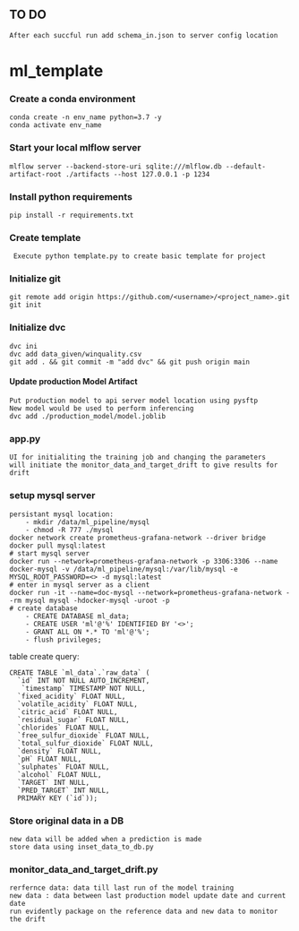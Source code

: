 ## TO DO
    After each succful run add schema_in.json to server config location 


# ml_template
### Create a conda environment
```buildoutcfg
conda create -n env_name python=3.7 -y
conda activate env_name
```

### Start your local mlflow server
```buildoutcfg
mlflow server --backend-store-uri sqlite:///mlflow.db --default-artifact-root ./artifacts --host 127.0.0.1 -p 1234
```

### Install python requirements 
```buildoutcfg
pip install -r requirements.txt
```

### Create template
```buildoutcfg
 Execute python template.py to create basic template for project 
```

### Initialize git
```buildoutcfg
git remote add origin https://github.com/<username>/<project_name>.git
git init
```

### Initialize dvc
    dvc ini
    dvc add data_given/winquality.csv
    git add . && git commit -m "add dvc" && git push origin main



#### Update production Model Artifact
    Put production model to api server model location using pysftp
    New model would be used to perform inferencing
    dvc add ./production_model/model.joblib
####  


### app.py
    UI for initialiting the training job and changing the parameters
    will initiate the monitor_data_and_target_drift to give results for drift


### setup mysql server
    persistant mysql location:
        - mkdir /data/ml_pipeline/mysql
        - chmod -R 777 ./mysql
    docker network create prometheus-grafana-network --driver bridge
    docker pull mysql:latest
    # start mysql server
    docker run --network=prometheus-grafana-network -p 3306:3306 --name docker-mysql -v /data/ml_pipeline/mysql:/var/lib/mysql -e MYSQL_ROOT_PASSWORD=<> -d mysql:latest
    # enter in mysql server as a client
    docker run -it --name=doc-mysql --network=prometheus-grafana-network --rm mysql mysql -hdocker-mysql -uroot -p
    # create database
        - CREATE DATABASE ml_data;
        - CREATE USER 'ml'@'%' IDENTIFIED BY '<>';
        - GRANT ALL ON *.* TO 'ml'@'%';
        - flush privileges;

table create query:    
```buildoutcfg
CREATE TABLE `ml_data`.`raw_data` (
  `id` INT NOT NULL AUTO_INCREMENT,
   `timestamp` TIMESTAMP NOT NULL,
  `fixed_acidity` FLOAT NULL,
  `volatile_acidity` FLOAT NULL,
  `citric_acid` FLOAT NULL,
  `residual_sugar` FLOAT NULL,
  `chlorides` FLOAT NULL,
  `free_sulfur_dioxide` FLOAT NULL,
  `total_sulfur_dioxide` FLOAT NULL,
  `density` FLOAT NULL,
  `pH` FLOAT NULL,
  `sulphates` FLOAT NULL,
  `alcohol` FLOAT NULL,
  `TARGET` INT NULL,
  `PRED_TARGET` INT NULL,
  PRIMARY KEY (`id`));
```
### Store original data in a DB
    new data will be added when a prediction is made
    store data using inset_data_to_db.py

### monitor_data_and_target_drift.py
    
    rerfernce data: data till last run of the model training
    new data : data between last production model update date and current date 
    run evidently package on the reference data and new data to monitor the drift




